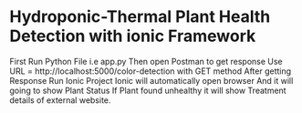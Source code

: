 # Hydroponic-Thermal Plant Health Detection with ionic Framework

First Run Python File i.e app.py 
Then open Postman to get response 
Use URL = http://localhost:5000/color-detection with GET method
After getting Response Run Ionic Project 
Ionic will automatically open browser 
And it will going to show Plant Status 
If Plant found unhealthy it will show Treatment details of external website.
